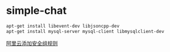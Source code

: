 # simple-chat
```bash
apt-get install libevent-dev libjsoncpp-dev
apt-get install mysql-server mysql-client libmysqlclient-dev 
```
[阿里云添加安全组规则](https://www.jb51.net/article/190342.htm)
